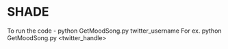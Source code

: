 # SHADE
To run the code - python GetMoodSong.py twitter_username
For ex. python GetMoodSong.py <twitter_handle>
